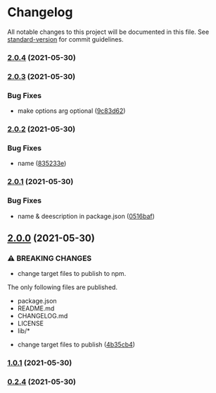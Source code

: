 # Changelog

All notable changes to this project will be documented in this file. See [standard-version](https://github.com/conventional-changelog/standard-version) for commit guidelines.

### [2.0.4](https://github.com/shisama/Pulsator-JS/compare/v2.0.3...v2.0.4) (2021-05-30)

### [2.0.3](https://github.com/shisama/Pulsator-JS/compare/v2.0.2...v2.0.3) (2021-05-30)


### Bug Fixes

* make options arg optional ([9c83d62](https://github.com/shisama/Pulsator-JS/commit/9c83d62ea18e33f8a29a3e94d6b340c8aa7b538a))

### [2.0.2](https://github.com/shisama/Pulsator-JS/compare/v2.0.1...v2.0.2) (2021-05-30)


### Bug Fixes

* name ([835233e](https://github.com/shisama/Pulsator-JS/commit/835233e35737ba7a734d876fa46f141c822d0ac8))

### [2.0.1](https://github.com/shisama/Pulsator-JS/compare/v2.0.0...v2.0.1) (2021-05-30)


### Bug Fixes

* name & deescription in package.json ([0516baf](https://github.com/shisama/Pulsator-JS/commit/0516baf85db671ee8b8707041dff88cf2907f17f))

## [2.0.0](https://github.com/shisama/Pulsator-JS/compare/v1.0.1...v2.0.0) (2021-05-30)


### ⚠ BREAKING CHANGES

* change target files to publish to npm.

The only following files are published.

- package.json
- README.md
- CHANGELOG.md
- LICENSE
- lib/*

* change target files to publish ([4b35cb4](https://github.com/shisama/Pulsator-JS/commit/4b35cb4bec01db172abcbd716a2e30150945b9b5))

### [1.0.1](https://github.com/shisama/Pulsator-JS/compare/v0.2.4...v1.0.1) (2021-05-30)

### [0.2.4](https://github.com/shisama/Pulsator-JS/compare/v0.1.2...v0.2.4) (2021-05-30)
